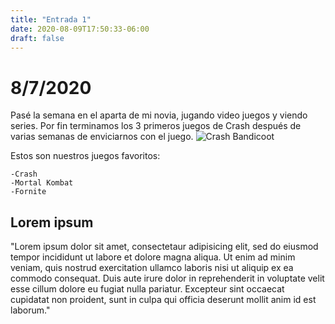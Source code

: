 ```yaml
---
title: "Entrada 1"
date: 2020-08-09T17:50:33-06:00
draft: false
---
```


# 8/7/2020

Pasé la semana en el aparta de mi novia, jugando video juegos y viendo series.
Por fin terminamos los 3 primeros juegos de Crash después de varias semanas de enviciarnos con el juego.
![Crash Bandicoot](/Crash_Bandicoot.png)

Estos son nuestros juegos favoritos:

	-Crash
	-Mortal Kombat
	-Fornite

## Lorem ipsum
"Lorem ipsum dolor sit amet, consectetaur adipisicing elit, sed do eiusmod tempor incididunt ut labore et dolore magna aliqua. Ut enim ad minim veniam,
 quis nostrud exercitation ullamco laboris nisi ut aliquip ex ea commodo consequat. Duis aute irure dolor in reprehenderit in voluptate velit esse cillum
 dolore eu fugiat nulla pariatur. Excepteur sint occaecat cupidatat non proident, sunt in culpa qui officia deserunt mollit anim id est laborum."